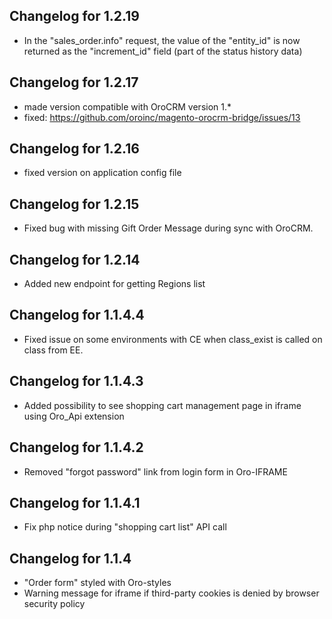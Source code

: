 ## Changelog for 1.2.19

- In the "sales_order.info" request, the value of the "entity_id" is now returned as the "increment_id" field (part of the status history data)

## Changelog for 1.2.17

- made version compatible with OroCRM version 1.*
- fixed: https://github.com/oroinc/magento-orocrm-bridge/issues/13

## Changelog for 1.2.16

- fixed version on application config file

## Changelog for 1.2.15

- Fixed bug with missing Gift Order Message during sync with OroCRM. 

## Changelog for 1.2.14

 - Added new endpoint for getting Regions list

## Changelog for 1.1.4.4

 - Fixed issue on some environments with CE when class_exist is called on class from EE.
 
## Changelog for 1.1.4.3

 - Added possibility to see shopping cart management page in iframe using Oro_Api extension 

## Changelog for 1.1.4.2

 - Removed "forgot password" link from login form in Oro-IFRAME

## Changelog for 1.1.4.1

 - Fix php notice during "shopping cart list" API call

## Changelog for 1.1.4

 - "Order form" styled with Oro-styles
 - Warning message for iframe if third-party cookies is denied by browser security policy
